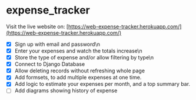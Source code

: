 # expense_tracker

Visit the live website on:
[https://web-expense-tracker.herokuapp.com/](https://web-expense-tracker.herokuapp.com/)

- [x] Sign up with email and password\n
- [x] Enter your expenses and watch the totals increase\n
- [x] Store the type of expense and/or allow filtering by type\n
- [x] Connect to Django Database
- [x] Allow deleting records without refreshing whole page
- [x] Add formsets, to add multiple expenses at one time.
- [x] Add logic to estimate your expenses per month, and a top summary bar.
- [ ] Add diagrams showing history of expense